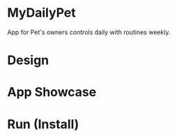 # MyDailyPet
App for Pet's owners controls daily with routines weekly.

# Design

# App Showcase

# Run (Install)
